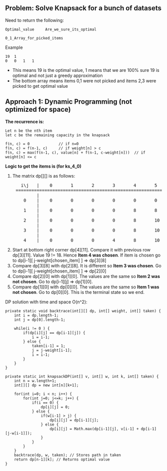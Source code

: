 
## Problem: Solve Knapsack for a bunch of datasets

Need to return the following:

    Optimal_value     Are_we_sure_its_optimal

    0_1_Array_for_picked_items

Example

    19  1
    0   0   1   1
    
- This means 19 is the optimal value, 1 means that we are 100% sure 19 is optimal and not just a greedy approximation
- The bottom array means items 0,1 were not picked and items 2,3 were picked to get optimal value


## Approach 1: Dynamic Programming (not optimized for space)

**The recurrence is:**

    Let n be the nth item 
    let c be the remaining capacity in the knapsack

    f(n, c) = 0             // if n=0
    f(n, c) = f(n-1, c)     // if weight[n] > c
    f(n, c) = max(f(n-1, c), value[n] + f(n-1, c-weight[n]))  // if weight[n] <= c

**Logic to get the items is (for ks_4_0)**

1. The matrix dp[][] is as follows:

<pre>
      i\j   |    0       1       2       3       4       5       6       7       8       9       10      11    
    ========================================================================================================
            |
       0    |    0       0       0       0       0       0       0       0       0       0       0       0
            |
       1    |    0       0       0       0       8       8       8       8       8       8       8       8
            |
       2    |    0       0       0       0       8       10      10      10      10      18      18      18
            |
       3    |    0       0       0       0       8       10      10      10      15      18      18      18
            |
       4    |    0       0       0       4       8       10      10      12      15      18      18      19
</pre>

2. Start at bottom right corner dp[4][11]. Compare it with previous row dp[3][11]. Value 19 != 18. Hence **Item 4 was chosen**. If item is chosen go to dp[i-1][ j-weight[chosen_item] ] => dp[3][8]
3. Compare dp[3][8] with dp[2][8]. It is different so **Item 3 was chosen**. Go to dp[i-1][ j-weight[chosen_item] ] => dp[2][0]
4. Compare dp[2][0] with dp[1][0]. The values are the same so **Item 2 was not chosen**. Go to dp[i-1][j] => dp[1][0].
5. Compare dp[1][0] with dp[0][0]. The values are the same so **Item 1 was not chosen**. Go to dp[0][0]. This is the terminal state so we end.


DP solution with time and space O(n^2):


    private static void backtrace(int[][] dp, int[] weight, int[] taken) {
        int i = dp.length-1;
        int j = dp[0].length-1;

        while(i != 0 ) {
            if(dp[i][j] == dp[i-1][j]) {
                i = i-1;
            } else {
                taken[i-1] = 1;
                j = j-weight[i-1];
                i = i-1;
            }
        }
    }

    private static int knapsackDP(int[] v, int[] w, int k, int[] taken) {
        int n = w.length+1;
        int[][] dp = new int[n][k+1];

        for(int i=0; i < n; i++) {
            for(int j=0; j<=k; j++) {
                if(i == 0) {
                    dp[i][j] = 0;
                } else {
                    if(w[i-1] > j) {
                        dp[i][j] = dp[i-1][j];
                    } else {
                        dp[i][j] = Math.max(dp[i-1][j], v[i-1] + dp[i-1][j-w[i-1]]);
                    }
                }
            }
        }
        backtrace(dp, w, taken); // Stores path in taken
        return dp[n-1][k]; // Returns optimal value
    }
    
    

